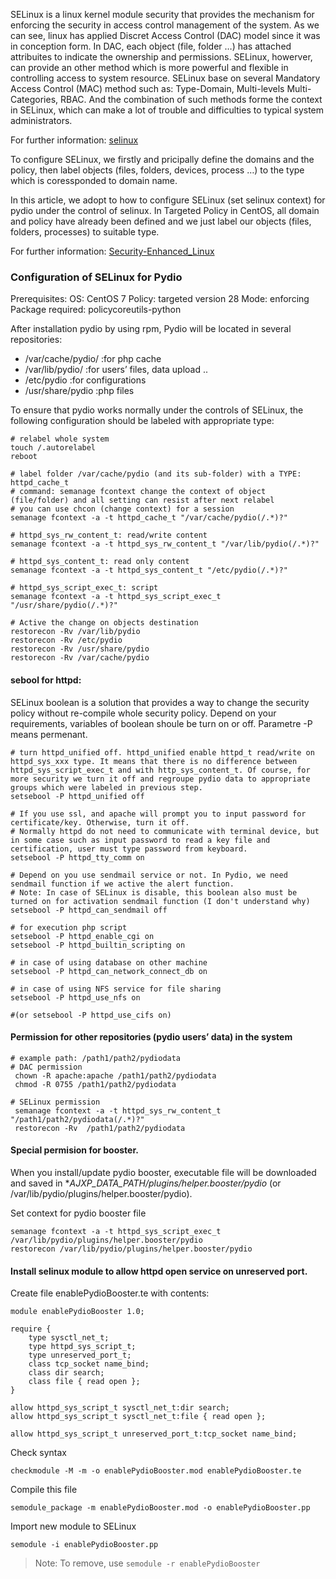 SELinux is a linux kernel module security that provides the mechanism for enforcing the security in access control management of the system. As we can see, linux has applied Discret Access Control (DAC) model since it was in conception form. In DAC, each object (file, folder …) has attached attribuites to indicate the ownership and permissions. SELinux, howerver, can provide an other method which is more powerful and flexible in controlling access to system resource. SELinux base on several Mandatory Access Control (MAC) method such as: Type-Domain, Multi-levels Multi-Categories, RBAC. And the combination of such methods forme the context in SELinux, which can make a lot of trouble and difficulties to typical system administrators.

For further information: [selinux](https://www.ibm.com/developerworks/library/l-selinux/)

To configure SELinux, we firstly and pricipally define the domains and the policy, then label objects (files, folders, devices, process …) to the type which is coressponded to domain name.

In this article, we adopt to how to configure SELinux (set selinux context) for pydio under the control of selinux. In Targeted Policy in CentOS, all domain and policy have already been defined and we just label our objects (files, folders, processes) to suitable type.

For further information: [Security-Enhanced_Linux](https://access.redhat.com/site/documentation/en-US/Red_Hat_Enterprise_Linux/6/html/Security-Enhanced_Linux/index.html)

### Configuration of SELinux for Pydio
Prerequisites:
OS: CentOS 7
Policy: targeted version 28
Mode: enforcing
Package required: policycoreutils-python

After installation pydio by using rpm, Pydio will be located in several repositories:

+ /var/cache/pydio/ :for php cache
+ /var/lib/pydio/ :for users’ files, data upload ..
+ /etc/pydio :for configurations
+ /usr/share/pydio :php files

To ensure that pydio works normally under the controls of SELinux, the following configuration should be labeled with appropriate type:

    # relabel whole system
    touch /.autorelabel
    reboot

    # label folder /var/cache/pydio (and its sub-folder) with a TYPE: httpd_cache_t
    # command: semanage fcontext change the context of object (file/folder) and all setting can resist after next relabel
    # you can use chcon (change context) for a session
    semanage fcontext -a -t httpd_cache_t "/var/cache/pydio(/.*)?" 

    # httpd_sys_rw_content_t: read/write content
    semanage fcontext -a -t httpd_sys_rw_content_t "/var/lib/pydio(/.*)?" 

    # httpd_sys_content_t: read only content
    semanage fcontext -a -t httpd_sys_content_t "/etc/pydio(/.*)?"

    # httpd_sys_script_exec_t: script 
    semanage fcontext -a -t httpd_sys_script_exec_t "/usr/share/pydio(/.*)?" 

    # Active the change on objects destination
    restorecon -Rv /var/lib/pydio
    restorecon -Rv /etc/pydio
    restorecon -Rv /usr/share/pydio
    restorecon -Rv /var/cache/pydio

#### sebool for httpd: 

SELinux boolean is a solution that provides a way to change the security policy without re-compile whole security policy. Depend on your requirements, variables of boolean shoule be turn on or off. Parametre -P means permenant.

    # turn httpd_unified off. httpd_unified enable httpd_t read/write on httpd_sys_xxx type. It means that there is no difference between httpd_sys_script_exec_t and with http_sys_content_t. Of course, for more security we turn it off and regroupe pydio data to appropriate groups which were labeled in previous step.
    setsebool -P httpd_unified off

    # If you use ssl, and apache will prompt you to input password for certificate/key. Otherwise, turn it off.
    # Normally httpd do not need to communicate with terminal device, but in some case such as input password to read a key file and certification, user must type password from keyboard.
    setsebool -P httpd_tty_comm on 

    # Depend on you use sendmail service or not. In Pydio, we need sendmail function if we active the alert function. 
    # Note: In case of SELinux is disable, this boolean also must be turned on for activation sendmail function (I don't understand why)
    setsebool -P httpd_can_sendmail off 

    # for execution php script
    setsebool -P httpd_enable_cgi on  
    setsebool -P httpd_builtin_scripting on

    # in case of using database on other machine
    setsebool -P httpd_can_network_connect_db on

    # in case of using NFS service for file sharing
    setsebool -P httpd_use_nfs on

    #(or setsebool -P httpd_use_cifs on)

#### Permission for other repositories (pydio users’ data) in the system

    # example path: /path1/path2/pydiodata
    # DAC permission
     chown -R apache:apache /path1/path2/pydiodata
     chmod -R 0755 /path1/path2/pydiodata

    # SELinux permission
     semanage fcontext -a -t httpd_sys_rw_content_t "/path1/path2/pydiodata(/.*)?" 
     restorecon -Rv  /path1/path2/pydiodata
     
#### Special permision for booster.

When you install/update pydio booster, executable file will be downloaded and saved in **AJXP_DATA_PATH/plugins/helper.booster/pydio* (or /var/lib/pydio/plugins/helper.booster/pydio).

Set context for pydio booster file

    semanage fcontext -a -t httpd_sys_script_exec_t /var/lib/pydio/plugins/helper.booster/pydio
    restorecon /var/lib/pydio/plugins/helper.booster/pydio
    
#### Install selinux module to allow httpd open service on unreserved port.

Create file enablePydioBooster.te with contents:

    module enablePydioBooster 1.0;

    require {
    	type sysctl_net_t;
    	type httpd_sys_script_t;
    	type unreserved_port_t;
    	class tcp_socket name_bind;
    	class dir search;
    	class file { read open };
    }

    allow httpd_sys_script_t sysctl_net_t:dir search;
    allow httpd_sys_script_t sysctl_net_t:file { read open };

    allow httpd_sys_script_t unreserved_port_t:tcp_socket name_bind;
    
Check syntax 
    
    checkmodule -M -m -o enablePydioBooster.mod enablePydioBooster.te
    
Compile this file

    semodule_package -m enablePydioBooster.mod -o enablePydioBooster.pp

Import new module to SELinux

    semodule -i enablePydioBooster.pp
    
> Note: To remove, use `semodule -r enablePydioBooster`